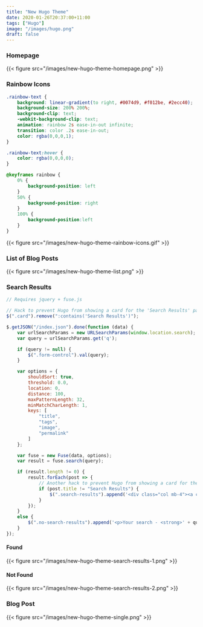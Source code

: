 ```yaml
---
title: "New Hugo Theme"
date: 2020-01-26T20:37:00+11:00
tags: ["Hugo"]
image: "/images/hugo.png"
draft: false
---
```


### Homepage

{{< figure src="/images/new-hugo-theme-homepage.png" >}}

### Rainbow Icons

```css
.rainbow-text {
    background: linear-gradient(to right, #0074d9, #f012be, #2ecc40);
    background-size: 200% 200%;
    background-clip: text;
    -webkit-background-clip: text;
    animation: rainbow 2s ease-in-out infinite;
    transition: color .2s ease-in-out;
    color: rgba(0,0,0,1);
}

.rainbow-text:hover {
    color: rgba(0,0,0,0);
}

@keyframes rainbow { 
    0% {
        background-position: left
    }
    50% {
        background-position: right
    }
    100% {
        background-position:left
    }
}
```

{{< figure src="/images/new-hugo-theme-rainbow-icons.gif" >}}

### List of Blog Posts

{{< figure src="/images/new-hugo-theme-list.png" >}}

### Search Results

```javascript
// Requires jquery + fuse.js

// Hack to prevent Hugo from showing a card for the 'Search Results' page
$(".card").remove(":contains('Search Results')");

$.getJSON("/index.json").done(function (data) {
    var urlSearchParams = new URLSearchParams(window.location.search);
    var query = urlSearchParams.get('q');

    if (query != null) {
        $(".form-control").val(query);
    }

    var options = {
        shouldSort: true,
        threshold: 0.0,
        location: 0,
        distance: 100,
        maxPatternLength: 32,
        minMatchCharLength: 1,
        keys: [
            "title",
            "tags",
            "image",
            "permalink"
        ]
    };

    var fuse = new Fuse(data, options);
    var result = fuse.search(query);

    if (result.length != 0) {
        result.forEach(post => {
            // Another hack to prevent Hugo from showing a card for the 'Search Results' page
            if (post.title != "Search Results") {
                $(".search-results").append('<div class="col mb-4"><a class="card h-100" href="' + post.permalink + '"><img class="card-img-top" src="' + post.image + '" alt="' + post.title + '"><div class="card-body"><h5 class="card-title">' + post.title + '</h5></div></a></div>');
            }
        });
    }
    else {
        $(".no-search-results").append('<p>Your search - <strong>' + query + '</strong> - did not match any blog post.</p>');
    }
});
```

#### Found

{{< figure src="/images/new-hugo-theme-search-results-1.png" >}}

#### Not Found

{{< figure src="/images/new-hugo-theme-search-results-2.png" >}}

### Blog Post

{{< figure src="/images/new-hugo-theme-single.png" >}}
